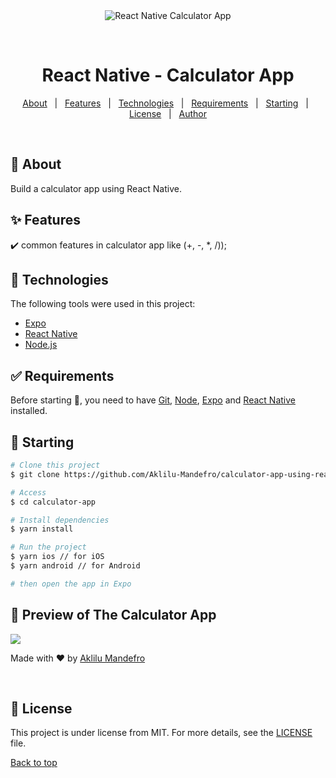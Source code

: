 <div align="center" id="top"> 
  <img src="./.github/app.gif" alt="React Native Calculator App" />

&#xa0;

</div>

<h1 align="center">React Native - Calculator App</h1>

<!-- Status -->

<!-- <h4 align="center">
	🚧  Calculator App 🚀 Under construction...  🚧
</h4>

<hr> -->

<p align="center">
  <a href="#dart-about">About</a> &#xa0; | &#xa0; 
  <a href="#sparkles-features">Features</a> &#xa0; | &#xa0;
  <a href="#rocket-technologies">Technologies</a> &#xa0; | &#xa0;
  <a href="#white_check_mark-requirements">Requirements</a> &#xa0; | &#xa0;
  <a href="#checkered_flag-starting">Starting</a> &#xa0; | &#xa0;
  <a href="#memo-license">License</a> &#xa0; | &#xa0;
  <a href="https://github.com/Aklilu-Mandefro" target="_blank">Author</a>
</p>

<br>

## :dart: About

Build a calculator app using React Native.

## :sparkles: Features

:heavy_check_mark: common features in calculator app like (+, -, \*, /));

## :rocket: Technologies

The following tools were used in this project:

- [Expo](https://expo.io/)
- [React Native](https://reactnative.dev/)
- [Node.js](https://nodejs.org/)

## :white_check_mark: Requirements

Before starting :checkered_flag:, you need to have [Git](https://git-scm.com), [Node](https://nodejs.org/en/), [Expo](https://expo.io/) and [React Native](https://reactnative.dev/) installed.

## :checkered_flag: Starting

```bash
# Clone this project
$ git clone https://github.com/Aklilu-Mandefro/calculator-app-using-react-native

# Access
$ cd calculator-app

# Install dependencies
$ yarn install

# Run the project
$ yarn ios // for iOS
$ yarn android // for Android

# then open the app in Expo
```

 ## 🚀 Preview of The Calculator App

<img src="https://i.imgur.com/cJRLZTr.png"/>


Made with :heart: by <a href="https://github.com/Aklilu-Mandefro" target="_blank">Aklilu Mandefro</a>

&#xa0;

## :memo: License

This project is under license from MIT. For more details, see the [LICENSE](LICENSE.md) file.

<a href="#top">Back to top</a>
